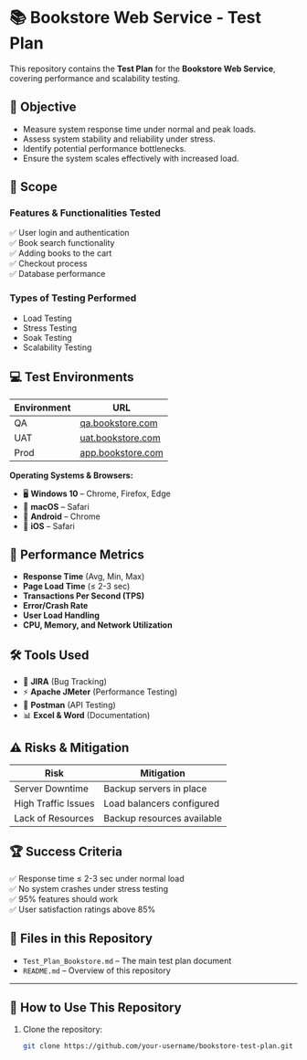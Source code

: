 # 📚 Bookstore Web Service - Test Plan

This repository contains the **Test Plan** for the **Bookstore Web Service**, covering performance and scalability testing.

## 📝 Objective
- Measure system response time under normal and peak loads.
- Assess system stability and reliability under stress.
- Identify potential performance bottlenecks.
- Ensure the system scales effectively with increased load.

## 📌 Scope
### **Features & Functionalities Tested**
✅ User login and authentication  
✅ Book search functionality  
✅ Adding books to the cart  
✅ Checkout process  
✅ Database performance  

### **Types of Testing Performed**
- Load Testing  
- Stress Testing  
- Soak Testing  
- Scalability Testing  

## 💻 Test Environments
| Environment | URL |
|------------|------------------|
| QA  | [qa.bookstore.com](http://qa.bookstore.com) |
| UAT | [uat.bookstore.com](http://uat.bookstore.com) |
| Prod | [app.bookstore.com](http://app.bookstore.com) |

**Operating Systems & Browsers:**
- 🖥️ **Windows 10** – Chrome, Firefox, Edge  
- 🍏 **macOS** – Safari  
- 📱 **Android** – Chrome  
- 📱 **iOS** – Safari  

## 🚀 Performance Metrics
- **Response Time** (Avg, Min, Max)
- **Page Load Time** (≤ 2-3 sec)
- **Transactions Per Second (TPS)**
- **Error/Crash Rate**
- **User Load Handling**
- **CPU, Memory, and Network Utilization**

## 🛠 Tools Used
- 🐞 **JIRA** (Bug Tracking)
- ⚡ **Apache JMeter** (Performance Testing)
- 🔗 **Postman** (API Testing)
- 📊 **Excel & Word** (Documentation)

## ⚠️ Risks & Mitigation
| Risk | Mitigation |
|------|-----------|
| Server Downtime | Backup servers in place |
| High Traffic Issues | Load balancers configured |
| Lack of Resources | Backup resources available |

## 🏆 Success Criteria
✅ Response time ≤ 2-3 sec under normal load  
✅ No system crashes under stress testing  
✅ 95% features should work  
✅ User satisfaction ratings above 85%  

## 📂 Files in this Repository
- `Test_Plan_Bookstore.md` – The main test plan document  
- `README.md` – Overview of this repository  

---

## 📜 How to Use This Repository
1. Clone the repository:
   ```bash
   git clone https://github.com/your-username/bookstore-test-plan.git
